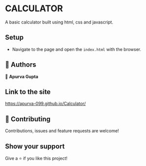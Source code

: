 # CALCULATOR

A basic calculator built using html, css and javascript. 


## Setup

- Navigate to the page and open the `index.html` with the browser.


## 👤 Authors

👤 **Apurva Gupta**

## Link to the site

  https://apurva-099.github.io/Calculator/

  
## 🤝 Contributing

Contributions, issues and feature requests are welcome!

## Show your support

Give a ⭐️ if you like this project!

